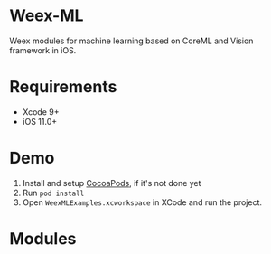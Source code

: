 # Weex-ML
Weex modules for machine learning based on CoreML and Vision framework in iOS.

# Requirements
* Xcode 9+
* iOS 11.0+

# Demo
1. Install and setup [CocoaPods](http://guides.cocoapods.org/), if it's not done yet
2. Run `pod install` 
2. Open `WeexMLExamples.xcworkspace` in XCode and run the project.

# Modules
